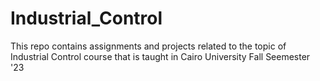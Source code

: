 # Industrial_Control
This repo contains assignments and projects related to the topic of Industrial Control course that is taught in Cairo University Fall Seemester '23
